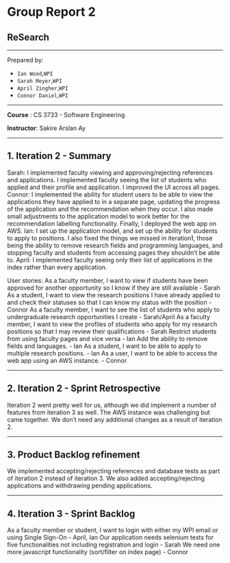# Group Report 2
## ReSearch

--------
Prepared by:
* `Ian Wood`,`WPI`
* `Sarah Meyer`,`WPI`
* `April Zingher`,`WPI`
* `Connor Daniel`,`WPI`
---
**Course** : CS 3733 - Software Engineering

**Instructor**: Sakire Arslan Ay

----
## 1. Iteration 2 - Summary

Sarah: I implemented faculty viewing and approving/rejecting references and applications. I implemented faculty seeing the list of students who applied and their profile and application. I improved the UI across all pages. 
Connor: I implemented the ability for student users to be able to view the applications they have applied to in a separate page, updating the progress of the application and the recommendation when they occur. I also made small adjustments to the application model to work better for the recommendation labelling functionality. Finally, I deployed the web app on AWS.
Ian: I set up the application model, and set up the ability for students to apply to positions. I also fixed the things we missed in iteration1, those being the ability to remove research fields and programming languages, and stopping faculty and students from accessing pages they shouldn’t be able to.
April: I implemented faculty seeing only their list of applications in the index rather than every application.

User stories:
As a faculty member, I want to view if students have been approved for another opportunity so I know if they are still available - Sarah
As a student, I want to view the research positions I have already applied to and check their statuses so that I can know my status with the position - Connor
As a faculty member, I want to see the list of students who apply to undergraduate research opportunities I create -  Sarah/April
As a faculty member, I want to view the profiles of students who apply for my research positions so that I may review their qualifications - Sarah
Restrict students from using faculty pages and vice versa - Ian
Add the ability to remove fields and languages. - Ian
As a student, I want to be able to apply to multiple research positions. - Ian
As a user, I want to be able to access the web app using an AWS instance. - Connor


----
## 2. Iteration 2 - Sprint Retrospective

Iteration 2 went pretty well for us, although we did implement a number of features from iteration 3 as well. The AWS instance was challenging but came together. We don’t need any additional changes as a result of iteration 2. 

----
## 3. Product Backlog refinement

We implemented accepting/rejecting references and database tests as part of iteration 2 instead of iteration 3. We also added accepting/rejecting applications and withdrawing pending applications.

----
## 4. Iteration 3 - Sprint Backlog

As a faculty member or student, I want to login with either my WPI email or using Single Sign-On - April, Ian
Our application needs selenium tests for five functionalities not including registration and login - Sarah
We need one more javascript functionality (sort/filter on index page) - Connor

